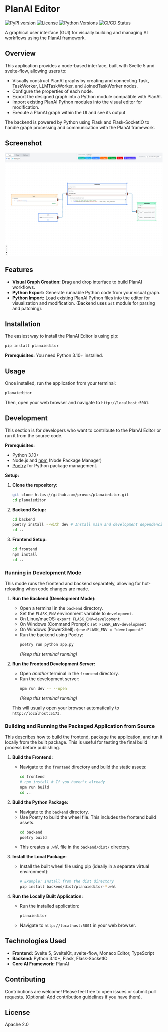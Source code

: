 # PlanAI Editor

[![PyPI version](https://badge.fury.io/py/planaieditor.svg)](https://badge.fury.io/py/planaieditor)
[![License](https://img.shields.io/badge/License-Apache_2.0-blue.svg)](https://opensource.org/licenses/Apache-2.0)
[![Python Versions](https://img.shields.io/pypi/pyversions/planaieditor.svg)](https://pypi.org/project/planaieditor/)
[![CI/CD Status](https://github.com/provos/planaieditor/actions/workflows/ci_cd.yml/badge.svg)](https://github.com/provos/planaieditor/actions/workflows/ci_cd.yml)

A graphical user interface (GUI) for visually building and managing AI workflows using the [PlanAI](https://github.com/provos/planai) framework.

## Overview

This application provides a node-based interface, built with Svelte 5 and svelte-flow, allowing users to:

*   Visually construct PlanAI graphs by creating and connecting Task, TaskWorker, LLMTaskWorker, and JoinedTaskWorker nodes.
*   Configure the properties of each node.
*   Export the designed graph into a Python module compatible with PlanAI.
*   Import existing PlanAI Python modules into the visual editor for modification.
*   Execute a PlanAI graph within the UI and see its output

The backend is powered by Python using Flask and Flask-SocketIO to handle graph processing and communication with the PlanAI framework.

## Screenshot

![PlanAI Editor Screenshot](assets/planaieditor.png)

## Features

*   **Visual Graph Creation:** Drag and drop interface to build PlanAI workflows.
*   **Python Export:** Generate runnable Python code from your visual graph.
*   **Python Import:** Load existing PlanAI Python files into the editor for visualization and modification. (Backend uses `ast` module for parsing and patching).

## Installation

The easiest way to install the PlanAI Editor is using pip:

```bash
pip install planaieditor
```

**Prerequisites:** You need Python 3.10+ installed.

## Usage

Once installed, run the application from your terminal:

```bash
planaieditor
```

Then, open your web browser and navigate to `http://localhost:5001`.

## Development

This section is for developers who want to contribute to the PlanAI Editor or run it from the source code.

**Prerequisites:**

*   Python 3.10+
*   Node.js and [npm](https://www.npmjs.com/) (Node Package Manager)
*   [Poetry](https://python-poetry.org/) for Python package management.

**Setup:**

1.  **Clone the repository:**
    ```bash
    git clone https://github.com/provos/planaieditor.git
    cd planaieditor
    ```
2.  **Backend Setup:**
    ```bash
    cd backend
    poetry install --with dev # Install main and development dependencies
    cd ..
    ```
3.  **Frontend Setup:**
    ```bash
    cd frontend
    npm install
    cd ..
    ```

### Running in Development Mode

This mode runs the frontend and backend separately, allowing for hot-reloading when code changes are made.

1.  **Run the Backend (Development Mode):**
    *   Open a terminal in the `backend` directory.
    *   Set the `FLASK_ENV` environment variable to `development`.
      *   On Linux/macOS: `export FLASK_ENV=development`
      *   On Windows (Command Prompt): `set FLASK_ENV=development`
      *   On Windows (PowerShell): `$env:FLASK_ENV = "development"`
    *   Run the backend using Poetry:
        ```bash
        poetry run python app.py
        ```
        *(Keep this terminal running)*

2.  **Run the Frontend Development Server:**
    *   Open *another* terminal in the `frontend` directory.
    *   Run the development server:
        ```bash
        npm run dev -- --open
        ```
        *(Keep this terminal running)*

    This will usually open your browser automatically to `http://localhost:5173`.

### Building and Running the Packaged Application from Source

This describes how to build the frontend, package the application, and run it locally from the built package. This is useful for testing the final build process before publishing.

1.  **Build the Frontend:**
    *   Navigate to the `frontend` directory and build the static assets:
        ```bash
        cd frontend
        # npm install # If you haven't already
        npm run build
        cd ..
        ```
2.  **Build the Python Package:**
    *   Navigate to the `backend` directory.
    *   Use Poetry to build the wheel file. This includes the frontend build assets.
        ```bash
        cd backend
        poetry build
        ```
    *   This creates a `.whl` file in the `backend/dist/` directory.

3.  **Install the Local Package:**
    *   Install the built wheel file using pip (ideally in a separate virtual environment):
        ```bash
        # Example: Install from the dist directory
        pip install backend/dist/planaieditor-*.whl
        ```

4.  **Run the Locally Built Application:**
    *   Run the installed application:
        ```bash
        planaieditor
        ```
    *   Navigate to `http://localhost:5001` in your web browser.

## Technologies Used

*   **Frontend:** Svelte 5, SvelteKit, svelte-flow, Monaco Editor, TypeScript
*   **Backend:** Python 3.10+, Flask, Flask-SocketIO
*   **Core AI Framework:** PlanAI

## Contributing

Contributions are welcome! Please feel free to open issues or submit pull requests. (Optional: Add contribution guidelines if you have them).

## License

Apache 2.0
